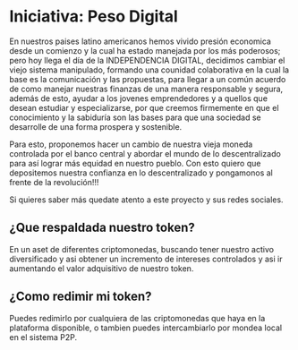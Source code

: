 # Iniciativa: Peso Digital

En nuestros paises latino americanos hemos vivido presión economica desde un comienzo y la cual ha estado manejada por los más poderosos; pero hoy llega el día de la INDEPENDENCIA DIGITAL, decidimos cambiar el viejo sistema manipulado, formando una counidad colaborativa en la cual la base es la comunicación y las propuestas, para llegar a un común acuerdo de como manejar nuestras finanzas de una manera responsable y segura, además de esto, ayudar a los jovenes emprendedores y a quellos que desean estudiar y especializarse, por que creemos firmemente en que el conocimiento y la sabiduría son las bases para que una sociedad se desarrolle de una forma prospera y sostenible.


Para esto, proponemos hacer un cambio de nuestra vieja moneda controlada por el banco central y abordar el mundo de lo descentralizado para así lograr más equidad en nuestro pueblo. Con esto quiero que depositemos nuestra confianza en lo descentralizado y pongamonos al frente de la revolución!!!

Si quieres saber más quedate atento a este proyecto y sus redes sociales.


## ¿Que respaldada nuestro token?

En un aset de diferentes criptomonedas, buscando tener nuestro activo diversificado y asi obtener un incremento de intereses controlados y asi ir aumentando el valor adquisitivo de nuestro token.

## ¿Como redimir mi token?

Puedes redimirlo por cualquiera de las criptomonedas que haya en la plataforma disponible, o tambien puedes intercambiarlo por mondea local en el sistema P2P.
